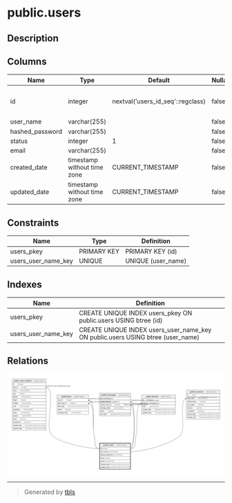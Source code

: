 # public.users

## Description

## Columns

| Name | Type | Default | Nullable | Children | Parents | Comment |
| ---- | ---- | ------- | -------- | -------- | ------- | ------- |
| id | integer | nextval('users_id_seq'::regclass) | false | [public.users_details](public.users_details.md) [public.likes](public.likes.md) [public.messages](public.messages.md) [public.boards](public.boards.md) |  |  |
| user_name | varchar(255) |  | false | [public.sessions](public.sessions.md) |  |  |
| hashed_password | varchar(255) |  | false |  |  |  |
| status | integer | 1 | false |  |  |  |
| email | varchar(255) |  | false |  |  |  |
| created_date | timestamp without time zone | CURRENT_TIMESTAMP | false |  |  |  |
| updated_date | timestamp without time zone | CURRENT_TIMESTAMP | false |  |  |  |

## Constraints

| Name | Type | Definition |
| ---- | ---- | ---------- |
| users_pkey | PRIMARY KEY | PRIMARY KEY (id) |
| users_user_name_key | UNIQUE | UNIQUE (user_name) |

## Indexes

| Name | Definition |
| ---- | ---------- |
| users_pkey | CREATE UNIQUE INDEX users_pkey ON public.users USING btree (id) |
| users_user_name_key | CREATE UNIQUE INDEX users_user_name_key ON public.users USING btree (user_name) |

## Relations

![er](public.users.svg)

---

> Generated by [tbls](https://github.com/k1LoW/tbls)
